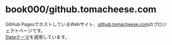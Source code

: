 # book000/github.tomacheese.com

GitHub PagesでホストしているWebサイト、[github.tomacheese.com](github.tomacheese.com)のプロジェクトページです。  
[Slateテーマ](https://github.com/pages-themes/slate)を適用しています。  
